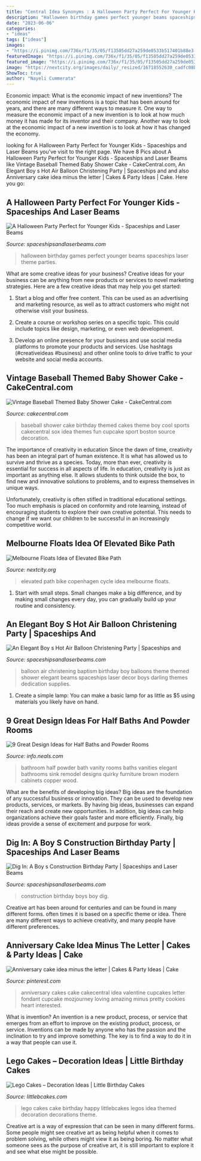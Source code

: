 ```yaml
---
title: "Central Idea Synonyms : A Halloween Party Perfect For Younger Kids"
description: "Halloween birthday games perfect younger beams spaceships laser theme parties"
date: "2023-06-06"
categories:
- "ideas"
tags: ["ideas"]
images:
- "https://i.pinimg.com/736x/f1/35/05/f13505dd27a259de0533b517401b88e3--anniversary-cakes-anniversary-ideas.jpg?b=t"
featuredImage: "https://i.pinimg.com/736x/f1/35/05/f13505dd27a259de0533b517401b88e3--anniversary-cakes-anniversary-ideas.jpg?b=t"
featured_image: "https://i.pinimg.com/736x/f1/35/05/f13505dd27a259de0533b517401b88e3--anniversary-cakes-anniversary-ideas.jpg?b=t"
image: "https://nextcity.org/images/daily/_resized/16718552630_cadfc08b64_k.jpg"
ShowToc: true
author: "Nayeli Cummerata"
---
```



Economic impact: What is the economic impact of new inventions?
The economic impact of new inventions is a topic that has been around for years, and there are many different ways to measure it. One way to measure the economic impact of a new invention is to look at how much money it has made for its inventor and their company. Another way to look at the economic impact of a new invention is to look at how it has changed the economy.

	

		
looking for A Halloween Party Perfect for Younger Kids - Spaceships and Laser Beams you've visit to the right page. We have 8 Pics about A Halloween Party Perfect for Younger Kids - Spaceships and Laser Beams like Vintage Baseball Themed Baby Shower Cake - CakeCentral.com, An Elegant Boy s Hot Air Balloon Christening Party | Spaceships and and also Anniversary cake idea minus the letter | Cakes &amp; Party Ideas | Cake. Here you go:
		
    
## A Halloween Party Perfect For Younger Kids - Spaceships And Laser Beams

<img loading=lazy src="https://spaceshipsandlaserbeams.com/wp-content/uploads/2015/09/halloween-party-ideas-kids-009.jpg" onerror="this.onerror=null;this.src='https://tse4.mm.bing.net/th?id=OIP.b2twm2jyoNUdGBuhoEZP_AHaLH&amp;pid=15.1';" alt="A Halloween Party Perfect for Younger Kids - Spaceships and Laser Beams">

_Source: spaceshipsandlaserbeams.com_

>halloween birthday games perfect younger beams spaceships laser theme parties. 

	

What are some creative ideas for your business?
Creative ideas for your business can be anything from new products or services to novel marketing strategies. Here are a few creative ideas that may help you get started:
1. Start a blog and offer free content. This can be used as an advertising and marketing resource, as well as to attract customers who might not otherwise visit your business.

2. Create a course or workshop series on a specific topic. This could include topics like design, marketing, or even web development.

3. Develop an online presence for your business and use social media platforms to promote your products and services. Use hashtags (#creativeideas #business) and other online tools to drive traffic to your website and social media accounts.


    
## Vintage Baseball Themed Baby Shower Cake - CakeCentral.com

<img loading=lazy src="https://cdn001.cakecentral.com/gallery/2015/03/900_496503LdPK_vintage-baseball-themed-baby-shower-cake.jpg" onerror="this.onerror=null;this.src='https://tse2.mm.bing.net/th?id=OIP.dU5SLq9xPDmPh6gzrRVO7QHaJ4&amp;pid=15.1';" alt="Vintage Baseball Themed Baby Shower Cake - CakeCentral.com">

_Source: cakecentral.com_

>baseball shower cake birthday themed cakes theme boy cool sports cakecentral sox idea themes fun cupcake sport boston source decoration. 

	

The importance of creativity in education
Since the dawn of time, creativity has been an integral part of human existence. It is what has allowed us to survive and thrive as a species. Today, more than ever, creativity is essential for success in all aspects of life.
In education, creativity is just as important as anything else. It allows students to think outside the box, to find new and innovative solutions to problems, and to express themselves in unique ways.

Unfortunately, creativity is often stifled in traditional educational settings. Too much emphasis is placed on conformity and rote learning, instead of encouraging students to explore their own creative potential. This needs to change if we want our children to be successful in an increasingly competitive world.

    
## Melbourne Floats Idea Of Elevated Bike Path

<img loading=lazy src="https://nextcity.org/images/daily/_resized/16718552630_cadfc08b64_k.jpg" onerror="this.onerror=null;this.src='https://tse1.mm.bing.net/th?id=OIP.nrnAF2XA52beJp5M3VzBGwHaE7&amp;pid=15.1';" alt="Melbourne Floats Idea of Elevated Bike Path">

_Source: nextcity.org_

>elevated path bike copenhagen cycle idea melbourne floats. 

	

1. Start with small steps. Small changes make a big difference, and by making small changes every day, you can gradually build up your routine and consistency.

    
## An Elegant Boy S Hot Air Balloon Christening Party | Spaceships And

<img loading=lazy src="http://spaceshipsandlaserbeams.com/wp-content/uploads/2015/09/hot-air-balloon-baptism-birthday-party-ideas.jpg" onerror="this.onerror=null;this.src='https://tse3.mm.bing.net/th?id=OIP.NySdEvvy0tkptB6nB7vZpQHaLH&amp;pid=15.1';" alt="An Elegant Boy s Hot Air Balloon Christening Party | Spaceships and">

_Source: spaceshipsandlaserbeams.com_

>balloon air christening baptism birthday boy balloons theme themed shower elegant beams spaceships laser decor boys darling themes dedication supplies. 

	

1. Create a simple lamp: You can make a basic lamp for as little as $5 using materials you likely have on hand.

    
## 9 Great Design Ideas For Half Baths And Powder Rooms

<img loading=lazy src="http://cdn2.hubspot.net/hub/188145/file-28931944-jpg/images/half_bath_vanity.jpg" onerror="this.onerror=null;this.src='https://tse2.mm.bing.net/th?id=OIP.TlDF1Jbv1ddLW-SNyUUb2QHaLI&amp;pid=15.1';" alt="9 Great Design Ideas for Half Baths and Powder Rooms">

_Source: info.neals.com_

>bathroom half powder bath vanity rooms baths vanities elegant bathrooms sink remodel designs quirky furniture brown modern cabinets copper wood. 

	

What are the benefits of developing big ideas?
Big ideas are the foundation of any successful business or innovation. They can be used to develop new products, services, or markets. By having big ideas, businesses can expand their reach and create new opportunities. In addition, big ideas can help organizations achieve their goals faster and more efficiently. Finally, big ideas provide a sense of excitement and purpose for work.

    
## Dig In: A Boy S Construction Birthday Party | Spaceships And Laser Beams

<img loading=lazy src="http://spaceshipsandlaserbeams.com/wp-content/uploads/2015/09/boys-construction-birthday-party-ideas.jpg" onerror="this.onerror=null;this.src='https://tse3.mm.bing.net/th?id=OIP.oRnPw4hMS-rfMJd0ffk8OQHaLH&amp;pid=15.1';" alt="Dig In: A Boy s Construction Birthday Party | Spaceships and Laser Beams">

_Source: spaceshipsandlaserbeams.com_

>construction birthday boys boy dig. 

	

Creative art has been around for centuries and can be found in many different forms. often times it is based on a specific theme or idea. There are many different ways to achieve creativity, and many people have different preferences.

    
## Anniversary Cake Idea Minus The Letter | Cakes &amp; Party Ideas | Cake

<img loading=lazy src="https://i.pinimg.com/736x/f1/35/05/f13505dd27a259de0533b517401b88e3--anniversary-cakes-anniversary-ideas.jpg?b=t" onerror="this.onerror=null;this.src='https://tse1.mm.bing.net/th?id=OIP._AakWFzwTySO20qQgaapPgHaJ3&amp;pid=15.1';" alt="Anniversary cake idea minus the letter | Cakes &amp; Party Ideas | Cake">

_Source: pinterest.com_

>anniversary cakes cake cakecentral idea valentine cupcakes letter fondant cupcake mozjourney loving amazing minus pretty cookies heart interested. 

	

What is invention?
An invention is a new product, process, or service that emerges from an effort to improve on the existing product, process, or service. Inventions can be made by anyone who has the passion and the inclination to try and improve something. The key is to find a way to do it in a way that people can use it.

    
## Lego Cakes – Decoration Ideas | Little Birthday Cakes

<img loading=lazy src="http://www.littlebcakes.com/wp-content/uploads/2013/08/Lego-Cakes.jpg" onerror="this.onerror=null;this.src='https://tse2.mm.bing.net/th?id=OIP.JaIOCyyX6Uvv3iw16NKWIgHaF7&amp;pid=15.1';" alt="Lego Cakes – Decoration Ideas | Little Birthday Cakes">

_Source: littlebcakes.com_

>lego cakes cake birthday happy littlebcakes legos idea themed decoration decorations theme. 

	

Creative art is a way of expression that can be seen in many different forms. Some people might see creative art as being helpful when it comes to problem solving, while others might view it as being boring. No matter what someone sees as the purpose of creative art, it is still important to explore it and see what else might be possible.

